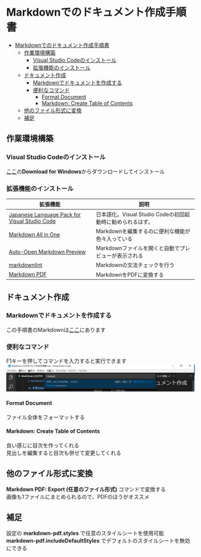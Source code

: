 # Markdownでのドキュメント作成手順書

- [Markdownでのドキュメント作成手順書](#markdown%E3%81%A7%E3%81%AE%E3%83%89%E3%82%AD%E3%83%A5%E3%83%A1%E3%83%B3%E3%83%88%E4%BD%9C%E6%88%90%E6%89%8B%E9%A0%86%E6%9B%B8)
	- [作業環境構築](#%E4%BD%9C%E6%A5%AD%E7%92%B0%E5%A2%83%E6%A7%8B%E7%AF%89)
		- [Visual Studio Codeのインストール](#visual-studio-code%E3%81%AE%E3%82%A4%E3%83%B3%E3%82%B9%E3%83%88%E3%83%BC%E3%83%AB)
		- [拡張機能のインストール](#%E6%8B%A1%E5%BC%B5%E6%A9%9F%E8%83%BD%E3%81%AE%E3%82%A4%E3%83%B3%E3%82%B9%E3%83%88%E3%83%BC%E3%83%AB)
	- [ドキュメント作成](#%E3%83%89%E3%82%AD%E3%83%A5%E3%83%A1%E3%83%B3%E3%83%88%E4%BD%9C%E6%88%90)
		- [Markdownでドキュメントを作成する](#markdown%E3%81%A7%E3%83%89%E3%82%AD%E3%83%A5%E3%83%A1%E3%83%B3%E3%83%88%E3%82%92%E4%BD%9C%E6%88%90%E3%81%99%E3%82%8B)
		- [便利なコマンド](#%E4%BE%BF%E5%88%A9%E3%81%AA%E3%82%B3%E3%83%9E%E3%83%B3%E3%83%89)
			- [Format Document](#format-document)
			- [Markdown: Create Table of Contents](#markdown-create-table-of-contents)
	- [他のファイル形式に変換](#%E4%BB%96%E3%81%AE%E3%83%95%E3%82%A1%E3%82%A4%E3%83%AB%E5%BD%A2%E5%BC%8F%E3%81%AB%E5%A4%89%E6%8F%9B)
	- [補足](#%E8%A3%9C%E8%B6%B3)

## 作業環境構築

### Visual Studio Codeのインストール

[ここ](https://code.visualstudio.com/)の**Download for Windows**からダウンロードしてインストール

### 拡張機能のインストール

| 拡張機能                                                                                                                               | 説明                                                       |
| -------------------------------------------------------------------------------------------------------------------------------------- | ---------------------------------------------------------- |
| [Japanese Language Pack for Visual Studio Code](https://marketplace.visualstudio.com/items?itemName=MS-CEINTL.vscode-language-pack-ja) | 日本語化。Visual Studio Codeの初回起動時に勧められるはず。 |
| [Markdown All in One](https://marketplace.visualstudio.com/items?itemName=yzhang.markdown-all-in-one)                                  | Markdownを編集するのに便利な機能が色々入っている           |
| [Auto-Open Markdown Preview](https://marketplace.visualstudio.com/items?itemName=hnw.vscode-auto-open-markdown-preview)                | Markdownファイルを開くと自動でプレビューが表示される       |
| [markdownlint](https://marketplace.visualstudio.com/items?itemName=DavidAnson.vscode-markdownlint)                                     | Markdownの文法チェックを行う                               |
| [Markdown PDF](https://marketplace.visualstudio.com/items?itemName=yzane.markdown-pdf)                                                 | MarkdownをPDFに変換する                                    |

## ドキュメント作成

### Markdownでドキュメントを作成する  

この手順書のMarkdownは[ここ](https://github.com/pon3939/Manual)にあります

### 便利なコマンド

F1キーを押してコマンドを入力すると実行できます  
![コマンド](command.PNG)

#### Format Document

ファイル全体をフォーマットする

#### Markdown: Create Table of Contents

良い感じに目次を作ってくれる  
見出しを編集すると目次も併せて変更してくれる

## 他のファイル形式に変換

**Markdown PDF: Export (任意のファイル形式)** コマンドで変換する  
画像も1ファイルにまとめられるので、PDFのほうがオススメ

## 補足

設定の **markdown-pdf.styles** で任意のスタイルシートを使用可能  
**markdown-pdf.includeDefaultStyles** でデフォルトのスタイルシートを無効にできる
